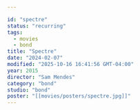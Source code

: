 ```yaml
---

id: "spectre"
status: "recurring"
tags:
  - movies
  - bond
title: "Spectre"
date: "2024-02-07"
modified: "2025-10-16 16:41:56 GMT-04:00"
year: 2015
director: "Sam Mendes"
category: "bond"
studio: "bond"
poster: "[[movies/posters/spectre.jpg]]"
---
```


